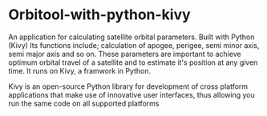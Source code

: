 # Orbitool-with-python-kivy
An application for calculating satellite orbital parameters. Built with Python (Kivy) 
Its functions include; calculation of apogee, perigee, semi minor axis, semi major axis and so on. These parameters are important to achieve optimum orbital travel of a satellite and to estimate it's position at any given time. It runs on Kivy, a framwork in Python.

Kivy is an open-source Python library for development of cross platform applications that make use of innovative user interfaces, thus allowing you run the same code on all supported platforms
